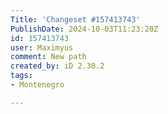 ```yaml
---
Title: 'Changeset #157413743'
PublishDate: 2024-10-03T11:23:20Z
id: 157413743
user: Maximyus
comment: New path
created_by: iD 2.30.2
tags:
- Montenegro

---
```

